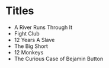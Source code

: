 # Titles

- A River Runs Through It
- Fight Club
- 12 Years A Slave
- The Big Short
- 12 Monkeys
- The Curious Case of Bejamin Button
